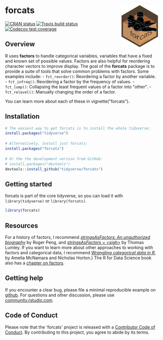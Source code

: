 
<!-- README.md is generated from README.Rmd. Please edit that file -->
forcats <img src='man/figures/logo.png' align="right" height="139" />
=====================================================================

<!-- badges: start -->
[![CRAN status](https://www.r-pkg.org/badges/version/forcats)](https://cran.r-project.org/package=forcats) [![Travis build status](https://travis-ci.org/tidyverse/forcats.svg?branch=master)](https://travis-ci.org/tidyverse/forcats) [![Codecov test coverage](https://codecov.io/gh/tidyverse/forcats/branch/master/graph/badge.svg)](https://codecov.io/gh/tidyverse/forcats?branch=master) <!-- badges: end -->

Overview
--------

R uses **factors** to handle categorical variables, variables that have a fixed and known set of possible values. Factors are also helpful for reordering character vectors to improve display. The goal of the **forcats** package is to provide a suite of tools that solve common problems with factors. Some examples include: - `fct_reorder()`: Reordering a factor by another variable. - `fct_infreq()`: Reordering a factor by the frequency of values. - `fct_lump()`: Collapsing the least frequent values of a factor into "other". - `fct_relevel()`: Manually changing the order of a factor.

You can learn more about each of these in vignette("forcats").

Installation
------------

``` r
# The easiest way to get forcats is to install the whole tidyverse:
install.packages("tidyverse")

# Alternatively, install just forcats:
install.packages("forcats")

# Or the the development version from GitHub:
# install.packages("devtools")
devtools::install_github("tidyverse/forcats")
```

Getting started
---------------

forcats is part of the core tidyverse, so you can load it with `library(tidyverse)` or `library(forcats)`.

``` r
library(forcats)
```

Resources
---------

For a history of factors, I recommend [*stringsAsFactors: An unauthorized biography*](http://simplystatistics.org/2015/07/24/stringsasfactors-an-unauthorized-biography/) by Roger Peng, and [*stringsAsFactors = &lt;sigh&gt;*](http://notstatschat.tumblr.com/post/124987394001/stringsasfactors-sigh) by Thomas Lumley. If you want to learn more about other approaches to working with factors and categorical data, I recommend [*Wrangling categorical data in R*](https://peerj.com/preprints/3163/), by Amelia McNamara and Nicholas Horton.) The R for Data Science book also has a [chapter on factors](http://r4ds.had.co.nz/factors.html).

Getting help
------------

If you encounter a clear bug, please file a minimal reproducible example on [github](https://github.com/tidyverse/forcats/issues). For questions and other discussion, please use [community.rstudio.com](https://community.rstudio.com/).

Code of Conduct
---------------

Please note that the 'forcats' project is released with a [Contributor Code of Conduct](.github/CODE_OF_CONDUCT.md). By contributing to this project, you agree to abide by its terms.
